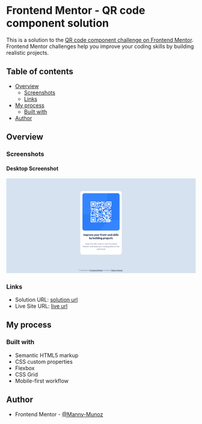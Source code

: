 # Frontend Mentor - QR code component solution

This is a solution to the [QR code component challenge on Frontend Mentor](https://www.frontendmentor.io/challenges/qr-code-component-iux_sIO_H). Frontend Mentor challenges help you improve your coding skills by building realistic projects. 

## Table of contents

- [Overview](#overview)
  - [Screenshots](#screenshots)
  - [Links](#links)
- [My process](#my-process)
  - [Built with](#built-with)
- [Author](#author)

## Overview

### Screenshots

#### Desktop Screenshot

![](./screenshot-desktop.png)

### Links

- Solution URL: [solution url](https://www.frontendmentor.io/solutions/qr-code-component-using-grid-and-bem-zx_APC9hOh)
- Live Site URL: [live url](https://manny-munoz.github.io/QR-code-component-Frontend-Mentor-Challenge/)

## My process

### Built with

- Semantic HTML5 markup
- CSS custom properties
- Flexbox
- CSS Grid
- Mobile-first workflow


## Author

- Frontend Mentor - [@Manny-Munoz](https://www.frontendmentor.io/profile/Manny-Munoz)


